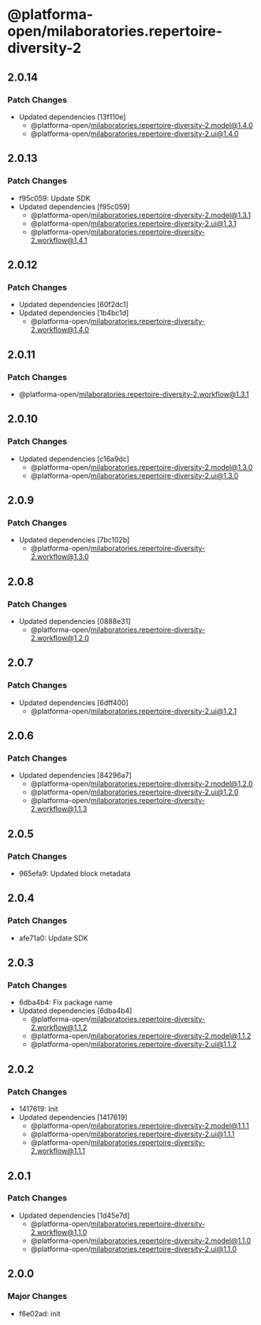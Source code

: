 # @platforma-open/milaboratories.repertoire-diversity-2

## 2.0.14

### Patch Changes

- Updated dependencies [13f110e]
  - @platforma-open/milaboratories.repertoire-diversity-2.model@1.4.0
  - @platforma-open/milaboratories.repertoire-diversity-2.ui@1.4.0

## 2.0.13

### Patch Changes

- f95c059: Update SDK
- Updated dependencies [f95c059]
  - @platforma-open/milaboratories.repertoire-diversity-2.model@1.3.1
  - @platforma-open/milaboratories.repertoire-diversity-2.ui@1.3.1
  - @platforma-open/milaboratories.repertoire-diversity-2.workflow@1.4.1

## 2.0.12

### Patch Changes

- Updated dependencies [60f2dc1]
- Updated dependencies [1b4bc1d]
  - @platforma-open/milaboratories.repertoire-diversity-2.workflow@1.4.0

## 2.0.11

### Patch Changes

- @platforma-open/milaboratories.repertoire-diversity-2.workflow@1.3.1

## 2.0.10

### Patch Changes

- Updated dependencies [c16a9dc]
  - @platforma-open/milaboratories.repertoire-diversity-2.model@1.3.0
  - @platforma-open/milaboratories.repertoire-diversity-2.ui@1.3.0

## 2.0.9

### Patch Changes

- Updated dependencies [7bc102b]
  - @platforma-open/milaboratories.repertoire-diversity-2.workflow@1.3.0

## 2.0.8

### Patch Changes

- Updated dependencies [0888e31]
  - @platforma-open/milaboratories.repertoire-diversity-2.workflow@1.2.0

## 2.0.7

### Patch Changes

- Updated dependencies [6dff400]
  - @platforma-open/milaboratories.repertoire-diversity-2.ui@1.2.1

## 2.0.6

### Patch Changes

- Updated dependencies [84296a7]
  - @platforma-open/milaboratories.repertoire-diversity-2.model@1.2.0
  - @platforma-open/milaboratories.repertoire-diversity-2.ui@1.2.0
  - @platforma-open/milaboratories.repertoire-diversity-2.workflow@1.1.3

## 2.0.5

### Patch Changes

- 965efa9: Updated block metadata

## 2.0.4

### Patch Changes

- afe71a0: Update SDK

## 2.0.3

### Patch Changes

- 6dba4b4: Fix package name
- Updated dependencies [6dba4b4]
  - @platforma-open/milaboratories.repertoire-diversity-2.workflow@1.1.2
  - @platforma-open/milaboratories.repertoire-diversity-2.model@1.1.2
  - @platforma-open/milaboratories.repertoire-diversity-2.ui@1.1.2

## 2.0.2

### Patch Changes

- 1417619: Init
- Updated dependencies [1417619]
  - @platforma-open/milaboratories.repertoire-diversity-2.model@1.1.1
  - @platforma-open/milaboratories.repertoire-diversity-2.ui@1.1.1
  - @platforma-open/milaboratories.repertoire-diversity-2.workflow@1.1.1

## 2.0.1

### Patch Changes

- Updated dependencies [1d45e7d]
  - @platforma-open/milaboratories.repertoire-diversity-2.workflow@1.1.0
  - @platforma-open/milaboratories.repertoire-diversity-2.model@1.1.0
  - @platforma-open/milaboratories.repertoire-diversity-2.ui@1.1.0

## 2.0.0

### Major Changes

- f6e02ad: init
